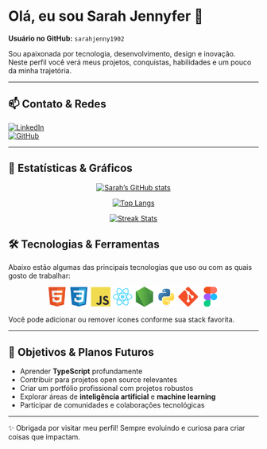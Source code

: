 # Olá, eu sou Sarah Jennyfer 👋  
**Usuário no GitHub:** `sarahjenny1902`  

Sou apaixonada por tecnologia, desenvolvimento, design e inovação.  
Neste perfil você verá meus projetos, conquistas, habilidades e um pouco da minha trajetória.

---

## 📫 Contato & Redes

[![LinkedIn](https://img.shields.io/badge/LinkedIn-0077B5?style=flat&logo=linkedin&logoColor=white)](https://www.linkedin.com/in/sarah-jennyfer-70a287387/)  
[![GitHub](https://img.shields.io/badge/GitHub-000000?style=flat&logo=github&logoColor=white)](https://github.com/sarahjenny1902)  

---

## 🚀 Estatísticas & Gráficos

<div align="center">

[![Sarah’s GitHub stats](https://github-readme-stats.vercel.app/api?username=sarahjenny1902&show_icons=true&theme=radical)](https://github.com/anuraghazra/github-readme-stats)  

[![Top Langs](https://github-readme-stats.vercel.app/api/top-langs/?username=sarahjenny1902&layout=compact&theme=radical)](https://github.com/anuraghazra/github-readme-stats)  

[![Streak Stats](https://github-readme-streak-stats.herokuapp.com?user=sarahjenny1902&theme=radical&hide_border=false)](https://git.io/streak-stats)  

</div>

## 🛠️ Tecnologias & Ferramentas

Abaixo estão algumas das principais tecnologias que uso ou com as quais gosto de trabalhar:

<div align="center">
  <img src="https://github.com/devicons/devicon/blob/master/icons/html5/html5-original.svg" alt="HTML5" width="40" height="40" />  
  <img src="https://github.com/devicons/devicon/blob/master/icons/css3/css3-original.svg" alt="CSS3" width="40" height="40" />  
  <img src="https://github.com/devicons/devicon/blob/master/icons/javascript/javascript-original.svg" alt="JavaScript" width="40" height="40" />  
  <img src="https://github.com/devicons/devicon/blob/master/icons/react/react-original.svg" alt="React" width="40" height="40" />  
  <img src="https://github.com/devicons/devicon/blob/master/icons/nodejs/nodejs-original.svg" alt="Node.js" width="40" height="40" />  
  <img src="https://github.com/devicons/devicon/blob/master/icons/python/python-original.svg" alt="Python" width="40" height="40" />  
  <img src="https://github.com/devicons/devicon/blob/master/icons/git/git-original.svg" alt="Git" width="40" height="40" />  
  <img src="https://github.com/devicons/devicon/blob/master/icons/figma/figma-original.svg" alt="Figma" width="40" height="40" />  
</div>

Você pode adicionar ou remover ícones conforme sua stack favorita.

---

## 🎯 Objetivos & Planos Futuros

- Aprender **TypeScript** profundamente  
- Contribuir para projetos open source relevantes  
- Criar um portfólio profissional com projetos robustos  
- Explorar áreas de **inteligência artificial** e **machine learning**  
- Participar de comunidades e colaborações tecnológicas  

---

✨ Obrigada por visitar meu perfil! Sempre evoluindo e curiosa para criar coisas que impactam.  
